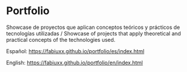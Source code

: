# Portfolio
Showcase de proyectos que aplican conceptos teóricos y prácticos de tecnologías utilizadas / Showcase of projects that apply theoretical and practical concepts of the technologies used.

Español: https://fabiuxx.github.io/portfolio/es/index.html

English: https://fabiuxx.github.io/portfolio/en/index.html